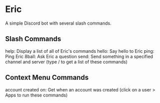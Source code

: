 # Eric

A simple Discord bot with several slash commands.

## Slash Commands
help:    Display a list of all of Eric\'s commands
hello:   Say hello to Eric
ping:    Ping Eric
8ball:   Ask Eric a question
send:    Send something in a specified channel and server
(type / to get a list of these commands)

## Context Menu Commands
account created on: Get when an account was created
(click on a user > Apps to run these commands)